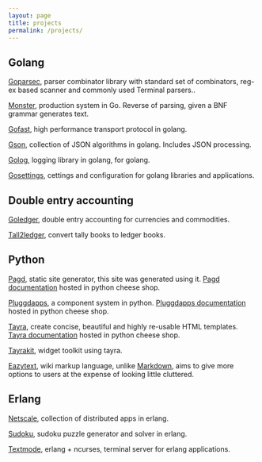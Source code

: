 ```yaml
---
layout: page
title: projects
permalink: /projects/
---
```


Golang
------

[Goparsec][goparsec-link], parser combinator library with standard set of
combinators, reg-ex based scanner and commonly used Terminal parsers..

[Monster][monster-link], production system in Go. Reverse of parsing,
given a BNF grammar generates text.

[Gofast][gofast-link], high performance transport protocol in golang.

[Gson][gson-link], collection of JSON algorithms in golang.
Includes JSON processing.

[Golog][golog-link], logging library in golang, for golang.

[Gosettings][gosettings-link], cettings and configuration for golang
libraries and applications.


Double entry accounting
-----------------------

[Goledger][goledger-link], double entry accounting for currencies and
commodities.

[Tall2ledger][tall2ledger-link], convert tally books to ledger books.

Python
------

[Pagd][pagd-link], static site generator, this site was generated using
it. [Pagd documentation][pagd-doc-link] hosted in python cheese shop.

[Pluggdapps][pluggdapps-link], a component system in python.
[Pluggdapps documentation][pluggdapps-doc-link] hosted in python cheese shop.

[Tayra][tayra-link], create concise, beautiful and highly re-usable HTML
templates. [Tayra documentation][tayra-doc-link] hosted in python cheese shop.

[Tayrakit][tayrakit-link], widget toolkit using tayra.

[Eazytext][eazytext-link], wiki markup language, unlike
[Markdown][markdown-link], aims to give more options
to users at the expense of looking little cluttered.

Erlang
------

[Netscale][netscale-link], collection of distributed apps in erlang.

[Sudoku][sudoku-link], sudoku puzzle generator and solver in erlang.

[Textmode][textmode-link], erlang + ncurses, terminal server for erlang
applications.


[goparsec-link]: http://github.com/prataprc/goparsec
[monster-link]: http://github.com/prataprc/monster
[gofast-link]: http://github.com/prataprc/gofast
[gson-link]: http://github.com/bnclabs/gson
[golog-link]: http://github.com/bnclabs/gofast
[gosettings-link]: http://github.com/bnclabs/gosettings

[goledger-link]: http://github.com/tn47/goledger
[tall2ledger-link]: http://github.com/tn47/tall2ledger

[pluggdapps-link]: http://github.com/pluggdapps/pluggdapps
[tayra-link]: http://github.com/pluggdapps/tayra
[tayrakit-link]: http://github.com/pluggdapps/tayrakit
[pagd-link]: http://github.com/pluggdapps/pagd
[eazytext-link]: http://github.com/pluggdapps/eazytext

[sudoku-link]: http://github.com/prataprc/sudoku
[textmode-link]: http://github.com/prataprc/textmode
[netscale-link]: http://github.com/prataprc/netscale

[pluggdapps-doc-link]: http://pythonhosted.org/pluggdapps
[tayra-doc-link]: http://pythonhosted.org/tayra
[pagd-doc-link]: http://pythonhosted.org/pagd

[markdown-link]: https://en.wikipedia.org/wiki/Markdown
